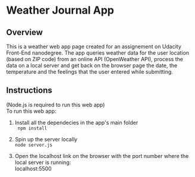 # Weather Journal App #

## Overview ##

This is a weather web app page created for an assignement on Udacity Front-End nanodegree. 
The app queries weather data for the user location (based on ZIP code) from an online API (OpenWeather API), process the data on a local server and get back on the browser page the date, the temperature and the feelings that the user entered while submitting.

## Instructions ##

(Node.js is required to run this web app)  
To run this web app:  
1. Install all the dependecies in the app's main folder  
        ``` 
        npm install 
        ```

2. Spin up the server locally  
        ```
        node server.js
        ```

3. Open the localhost link on the browser with the port number where the local server is running:  
        localhost:5500

    